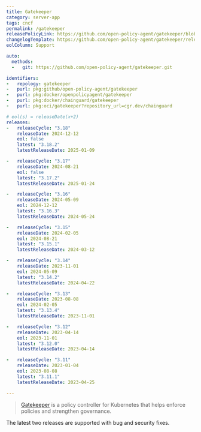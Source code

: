 ```yaml
---
title: Gatekeeper
category: server-app
tags: cncf
permalink: /gatekeeper
releasePolicyLink: https://github.com/open-policy-agent/gatekeeper/blob/master/docs/Release_Management.md#supported-releases
changelogTemplate: https://github.com/open-policy-agent/gatekeeper/releases/tag/v__LATEST__
eolColumn: Support

auto:
  methods:
  -   git: https://github.com/open-policy-agent/gatekeeper.git

identifiers:
-   repology: gatekeeper
-   purl: pkg:github/open-policy-agent/gatekeeper
-   purl: pkg:docker/openpolicyagent/gatekeeper
-   purl: pkg:docker/chainguard/gatekeeper
-   purl: pkg:oci/gatekeeper?repository_url=cgr.dev/chainguard

# eol(s) = releaseDate(x+2)
releases:
-   releaseCycle: "3.18"
    releaseDate: 2024-12-12
    eol: false
    latest: "3.18.2"
    latestReleaseDate: 2025-01-09

-   releaseCycle: "3.17"
    releaseDate: 2024-08-21
    eol: false
    latest: "3.17.2"
    latestReleaseDate: 2025-01-24

-   releaseCycle: "3.16"
    releaseDate: 2024-05-09
    eol: 2024-12-12
    latest: "3.16.3"
    latestReleaseDate: 2024-05-24

-   releaseCycle: "3.15"
    releaseDate: 2024-02-05
    eol: 2024-08-21
    latest: "3.15.1"
    latestReleaseDate: 2024-03-12

-   releaseCycle: "3.14"
    releaseDate: 2023-11-01
    eol: 2024-05-09
    latest: "3.14.2"
    latestReleaseDate: 2024-04-22

-   releaseCycle: "3.13"
    releaseDate: 2023-08-08
    eol: 2024-02-05
    latest: "3.13.4"
    latestReleaseDate: 2023-11-01

-   releaseCycle: "3.12"
    releaseDate: 2023-04-14
    eol: 2023-11-01
    latest: "3.12.0"
    latestReleaseDate: 2023-04-14

-   releaseCycle: "3.11"
    releaseDate: 2023-01-04
    eol: 2023-08-08
    latest: "3.11.1"
    latestReleaseDate: 2023-04-25

---
```


> [Gatekeeper](https://open-policy-agent.github.io/gatekeeper/website/) is a policy controller for Kubernetes that
> helps enforce policies and strengthen governance.

The latest two releases are supported with bug and security fixes.

